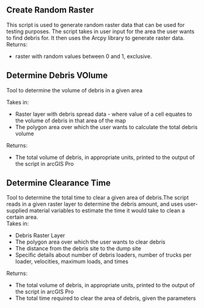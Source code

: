 
## Create Random Raster

This script is used to generate random raster data that can be used for testing purposes. The script takes in user input for the area the user wants to find debris for. It then uses the Arcpy library to generate raster data.   
Returns:   
- raster with random values between 0 and 1, exclusive. 

## Determine Debris VOlume

Tool to determine the volume of debris in a given area

Takes in:
 - Raster layer with debris spread data - where value of a cell equates to the volume of debris in that area of the map
 - The polygon area over which the user wants to calculate the total debris volume

Returns:
 - The total volume of debris, in appropriate units, printed to the output of the script in arcGIS Pro

## Determine Clearance Time

Tool to determine the total time to clear a given area of debris.The script reads in a given raster layer to determine the debris amount, and uses user-supplied material variables to estimate the time it would take to clean a certain area.  
Takes in: 
 - Debris Raster Layer
 - The polygon area over which the user wants to clear debris
 - The distance from the debris site to the dump site
 - Specific details about number of debris loaders, number of trucks per loader, velocities, maximum loads, and times
  
Returns:
 - The total volume of debris, in appropriate units, printed to the output of the script in arcGIS Pro
 - The total time required to clear the area of debris, given the parameters
